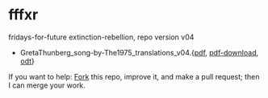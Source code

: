 # fffxr
fridays-for-future extinction-rebellion, repo version v04

* GretaThunberg_song-by-The1975_translations_v04.{[pdf](GretaThunberg_song-by-The1975_translations_v04.pdf), [pdf-download](https://github.com/fffxr/fffxr/raw/master/GretaThunberg_song-by-The1975_translations_v04.pdf), [odt](GretaThunberg_song-by-The1975_translations_v04.odt)}

If you want to help: [Fork](https://help.github.com/en/articles/fork-a-repo) this repo, improve it, and make a pull request; then I can merge your work.
